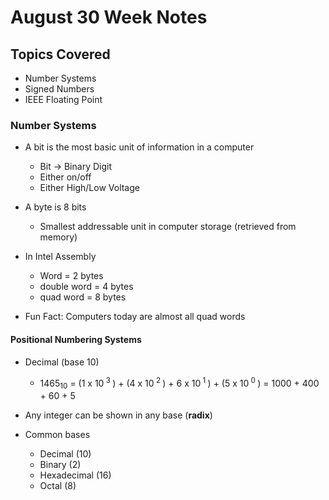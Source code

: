 # August 30 Week Notes
## Topics Covered
- Number Systems
- Signed Numbers
- IEEE Floating Point
  
### Number Systems
- A bit is the most basic unit of information in a computer
  - Bit -> Binary Digit
  - Either on/off
  - Either High/Low Voltage 
  
- A byte is 8 bits
  - Smallest addressable unit in computer storage (retrieved from memory)
  
- In Intel Assembly
  - Word = 2 bytes
  - double word = 4 bytes
  - quad word = 8 bytes
  
- Fun Fact: Computers today are almost all quad words

#### Positional Numbering Systems 
- Decimal (base 10)
  - 1465<sub>10</sub> = (1 x 10<sup> 3 </sup>) + (4 x 10<sup> 2 </sup>) + 6 x 10<sup> 1 </sup>) + (5 x 10<sup> 0 </sup>) = 1000 + 400 + 60 + 5
  
- Any integer can be shown in any base (<b>radix</b>)

- Common bases
  - Decimal (10)
  - Binary (2)
  - Hexadecimal (16)
  - Octal (8)
